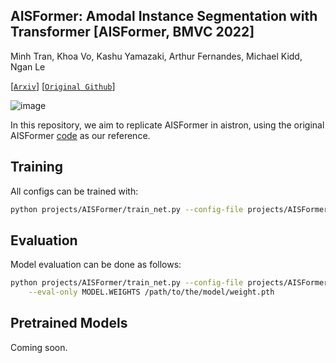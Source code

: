## AISFormer: Amodal Instance Segmentation with Transformer  [AISFormer, BMVC 2022]

Minh Tran, Khoa Vo, Kashu Yamazaki, Arthur Fernandes, Michael Kidd, Ngan Le

[[`Arxiv`](https://arxiv.org/pdf/2210.06323.pdf)] [[`Original Github`](https://github.com/UARK-AICV/AISFormer)]

![image](https://github.com/trqminh/aistron/assets/30286786/7f84b50d-12bc-4f8d-8507-2b0eb14519e9)

In this repository, we aim to replicate AISFormer in aistron, 
using the original AISFormer [code](https://github.com/UARK-AICV/AISFormer) as our reference. 


## Training
All configs can be trained with:
```bash
python projects/AISFormer/train_net.py --config-file projects/AISFormer/path/to/config.yaml --num-gpus 1
```

## Evaluation
Model evaluation can be done as follows:
```bash
python projects/AISFormer/train_net.py --config-file projects/AISFormer/path/to/config.yaml \
    --eval-only MODEL.WEIGHTS /path/to/the/model/weight.pth
```

## Pretrained Models
Coming soon.
